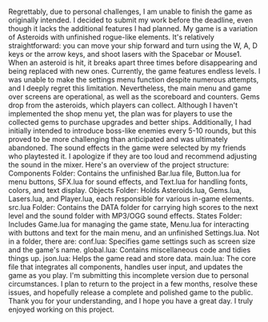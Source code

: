 Regrettably, due to personal challenges, I am unable to finish the game as originally intended. I decided to submit my work before the deadline, even though it lacks the additional features I had planned.
My game is a variation of Asteroids with unfinished rogue-like elements. It's relatively straightforward: you can move your ship forward and turn using the W, A, D keys or the arrow keys, and shoot lasers with the Spacebar or Mouse1. When an asteroid is hit, it breaks apart three times before disappearing and being replaced with new ones. Currently, the game features endless levels.
I was unable to make the settings menu function despite numerous attempts, and I deeply regret this limitation. Nevertheless, the main menu and game over screens are operational, as well as the scoreboard and counters.
Gems drop from the asteroids, which players can collect. Although I haven't implemented the shop menu yet, the plan was for players to use the collected gems to purchase upgrades and better ships. Additionally, I had initially intended to introduce boss-like enemies every 5-10 rounds, but this proved to be more challenging than anticipated and was ultimately abandoned.
The sound effects in the game were selected by my friends who playtested it. I apologize if they are too loud and recommend adjusting the sound in the mixer.
Here's an overview of the project structure:
Components Folder: Contains the unfinished Bar.lua file, Button.lua for menu buttons, SFX.lua for sound effects, and Text.lua for handling fonts, colors, and text display.
Objects Folder: Holds Asteroids.lua, Gems.lua, Lasers.lua, and Player.lua, each responsible for various in-game elements.
src.lua Folder: Contains the DATA folder for carrying high scores to the next level and the sound folder with MP3/OGG sound effects.
States Folder: Includes Game.lua for managing the game state, Menu.lua for interacting with buttons and text for the main menu, and an unfinished Settings.lua.
Not in a folder, there are:
conf.lua: Specifies game settings such as screen size and the game's name.
global.lua: Contains miscellaneous code and tidies things up.
json.lua: Helps the game read and store data.
main.lua: The core file that integrates all components, handles user input, and updates the game as you play.
I'm submitting this incomplete version due to personal circumstances. I plan to return to the project in a few months, resolve these issues, and hopefully release a complete and polished game to the public. Thank you for your understanding, and I hope you have a great day. I truly enjoyed working on this project.